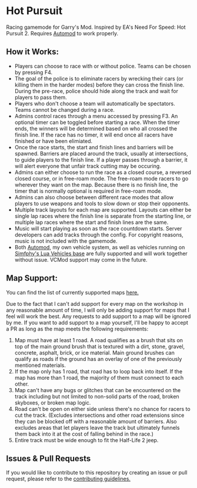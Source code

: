 # Hot Pursuit
 Racing gamemode for Garry's Mod. Inspired by EA's Need For Speed: Hot Pursuit 2. Requires [Automod](https://github.com/LambdaGaming/Automod) to work properly.

## How it Works:
- Players can choose to race with or without police. Teams can be chosen by pressing F4.
- The goal of the police is to eliminate racers by wrecking their cars (or killing them in the harder modes) before they can cross the finish line. During the pre-race, police should hide along the track and wait for players to pass them.
- Players who don't choose a team will automatically be spectators. Teams cannot be changed during a race.
- Admins control races through a menu accessed by pressing F3. An optional timer can be toggled before starting a race. When the timer ends, the winners will be determined based on who all crossed the finish line. If the race has no timer, it will end once all racers have finished or have been elimiated.
- Once the race starts, the start and finish lines and barriers will be spawned. Barriers are placed around the track, usually at intersections, to guide players to the finish line. If a player passes through a barrier, it will alert everyone that unfair track cutting may be occuring.
- Admins can either choose to run the race as a closed course, a reversed closed course, or in free-roam mode. The free-roam mode racers to go wherever they want on the map. Because there is no finish line, the timer that is normally optional is required in free-roam mode.
- Admins can also choose between different race modes that allow players to use weapons and tools to slow down or stop their opponents.
- Multiple track layouts for each map are supported. Layouts can either be single lap races where the finish line is separate from the starting line, or multiple lap races where the start and finish lines are the same.
- Music will start playing as soon as the race countdown starts. Server developers can add tracks through the config. For copyright reasons, music is not included with the gamemode.
- Both [Automod](https://github.com/LambdaGaming/Automod), my own vehicle system, as well as vehicles running on [Simfphy's Lua Vehicles base](https://steamcommunity.com/sharedfiles/filedetails/?id=771487490) are fully supported and will work together without issue. VCMod support may come in the future.

## Map Support:
 You can find the list of currently supported maps [here.](https://github.com/LambdaGaming/Hot-Pursuit/blob/master/maps.md)

 Due to the fact that I can't add support for every map on the workshop in any reasonable amount of time, I will only be adding support for maps that I feel will work the best. Any requests to add support to a map will be ignored by me. If you want to add support to a map yourself, I'll be happy to accept a PR as long as the map meets the following requirements:
1. Map must have at least 1 road. A road qualifies as a brush that sits on top of the main ground brush that is textured with a dirt, stone, gravel, concrete, asphalt, brick, or ice material. Main ground brushes can qualify as roads if the ground has an overlay of one of the previously mentioned materials.
2. If the map only has 1 road, that road has to loop back into itself. If the map has more than 1 road, the majority of them must connect to each other.
3. Map can't have any bugs or glitches that can be encountered on the track including but not limited to non-solid parts of the road, broken skyboxes, or broken map logic.
4. Road can't be open on either side unless there's no chance for racers to cut the track. (Excludes intersections and other road extensions since they can be blocked off with a reasonable amount of barriers. Also excludes areas that let players leave the track but ultimately funnels them back into it at the cost of falling behind in the race.)
5. Entire track must be wide enough to fit the Half-Life 2 jeep.

## Issues & Pull Requests
 If you would like to contribute to this repository by creating an issue or pull request, please refer to the [contributing guidelines.](https://lambdagaming.github.io/contributing.html)
